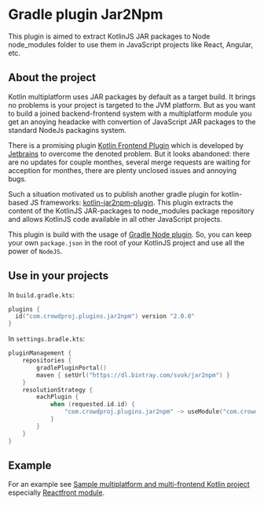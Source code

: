 # Gradle plugin Jar2Npm

This plugin is aimed to extract KotlinJS JAR packages to Node node_modules folder to use them in
JavaScript projects like React, Angular, etc.

## About the project

Kotlin multiplatform uses JAR packages by default as a target build. It brings no problems is your project is targeted to 
the JVM platform. But as you want to build a joined backend-frontend system with a multiplatform module
you get an anoying headacke with convertion of JavaScript JAR packages to the standard NodeJs packagins system. 

There is a promising plugin [Kotlin Frontend Plugin](https://github.com/Kotlin/kotlin-frontend-plugin) which
is developed by [Jetbrains](https://www.jetbrains.com/) to overcome the denoted problem. But it looks abandoned: there 
are no updates for couple monthes, several merge requests are waiting for acception for monthes, there are plenty 
unclosed issues and annoying bugs.

Such a situation motivated us to publish another gradle plugin for kotlin-based 
JS frameworks: [kotlin-jar2npm-plugin](https://github.com/svok/kotlin-jar2npm-plugin).
This plugin extracts the content of the KotlinJS JAR-packages to node_modules package repository
and allows KotlinJS code available in all other JavaScript projects.

This plugin is build with the usage of [Gradle Node plugin](https://github.com/node-gradle/gradle-node-plugin).
So, you can keep your own `package.json` in the root of your KotlinJS project and use all the power of `NodeJS`.

## Use in your projects

In `build.gradle.kts`:
```kotlin
plugins {
  id("com.crowdproj.plugins.jar2npm") version "2.0.0"
}
```

In `settings.bradle.kts`:
```kotlin
pluginManagement {
    repositories {
        gradlePluginPortal()
        maven { setUrl("https://dl.bintray.com/svok/jar2npm") }
    }
    resolutionStrategy {
        eachPlugin {
            when (requested.id.id) {
                "com.crowdproj.plugins.jar2npm" -> useModule("com.crowdproj.plugins:jar2npm-plugin:${requested.version}")
            }
        }
    }
}
```

## Example

For an example see [Sample multiplatform and multi-frontend Kotlin project](https://github.com/svok/kotlin-multiplatform-sample)
especially [Reactfront module](https://github.com/svok/kotlin-multiplatform-sample/tree/master/proj-reactfront). 

